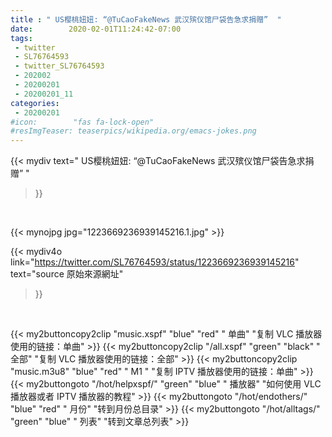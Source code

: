```yaml
---
title : " US樱桃妞妞: “@TuCaoFakeNews 武汉殡仪馆尸袋告急求捐赠”  "
date:        2020-02-01T11:24:42-07:00
tags:
 - twitter
 - SL76764593
 - twitter_SL76764593
 - 202002
 - 20200201
 - 20200201_11
categories:
 - 20200201
#icon:        "fas fa-lock-open"
#resImgTeaser: teaserpics/wikipedia.org/emacs-jokes.png
---
```


{{< mydiv text=" US樱桃妞妞: “@TuCaoFakeNews 武汉殡仪馆尸袋告急求捐赠”  "
>}}
<br>


 {{< mynojpg jpg="1223669236939145216.1.jpg" >}}<br> 



{{< mydiv4o link="https://twitter.com/SL76764593/status/1223669236939145216"
text="source 原始來源網址"
>}}


<br>



{{< my2buttoncopy2clip "music.xspf"        "blue"   "red"    " 单曲"  "复制 VLC 播放器使用的链接：单曲" >}} {{< my2buttoncopy2clip "/all.xspf"         "green"  "black"  " 全部"  "复制 VLC 播放器使用的链接：全部" >}} {{< my2buttoncopy2clip "music.m3u8"        "blue"   "red"    " M1 "    "复制 IPTV 播放器使用的链接：单曲" >}} {{< my2buttongoto      "/hot/helpxspf/"    "green"  "blue"   " 播放器" "如何使用 VLC 播放器或者 IPTV 播放器的教程" >}} {{< my2buttongoto      "/hot/endothers/"   "blue"   "red"    " 月份"   "转到月份总目录" >}} {{< my2buttongoto      "/hot/alltags/"     "green"  "blue"   " 列表"   "转到文章总列表" >}} 
